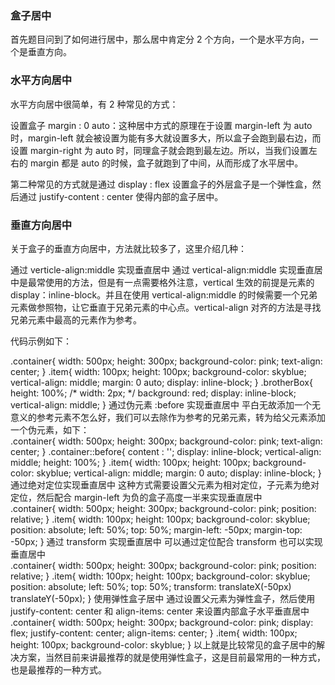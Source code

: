 ### 盒子居中
首先题目问到了如何进行居中，那么居中肯定分 2 个方向，一个是水平方向，一个是垂直方向。

### 水平方向居中
水平方向居中很简单，有 2 种常见的方式：

设置盒子 margin : 0 auto：这种居中方式的原理在于设置 margin-left 为 auto 时，margin-left 就会被设置为能有多大就设置多大，所以盒子会跑到最右边，而设置 margin-right 为 auto 时，同理盒子就会跑到最左边。所以，当我们设置左右的 margin 都是 auto 的时候，盒子就跑到了中间，从而形成了水平居中。

第二种常见的方式就是通过 display : flex 设置盒子的外层盒子是一个弹性盒，然后通过 justify-content : center 使得内部的盒子居中。

### 垂直方向居中
关于盒子的垂直方向居中，方法就比较多了，这里介绍几种：

通过 verticle-align:middle 实现垂直居中
通过 vertical-align:middle 实现垂直居中是最常使用的方法，但是有一点需要格外注意，vertical 生效的前提是元素的 display：inline-block。并且在使用 vertical-align:middle 的时候需要一个兄弟元素做参照物，让它垂直于兄弟元素的中心点。vertical-align 对齐的方法是寻找兄弟元素中最高的元素作为参考。

代码示例如下：

<div class="container">
  <div class="item"></div>
  <div class="brotherBox"></div>
</div>
.container{
  width: 500px;
  height: 300px;
  background-color: pink;
  text-align: center;
}
.item{
  width: 100px;
  height: 100px;
  background-color: skyblue;
  vertical-align: middle;
  margin: 0 auto;
  display: inline-block;
}
.brotherBox{
  height: 100%;
  /* width: 2px; */
  background: red;
  display: inline-block;
  vertical-align: middle;
}
通过伪元素 :before 实现垂直居中
平白无故添加一个无意义的参考元素不怎么好，我们可以去除作为参考的兄弟元素，转为给父元素添加一个伪元素，如下：

<div class="container">
  <div class="item"></div>
</div>
.container{
  width: 500px;
  height: 300px;
  background-color: pink;
  text-align: center;
}
.container::before{
  content : '';
  display: inline-block;
  vertical-align: middle;
  height: 100%;
}
.item{
  width: 100px;
  height: 100px;
  background-color: skyblue;
  vertical-align: middle;
  margin: 0 auto;
  display: inline-block;
}
通过绝对定位实现垂直居中
这种方式需要设置父元素为相对定位，子元素为绝对定位，然后配合 margin-left 为负的盒子高度一半来实现垂直居中

<div class="container">
  <div class="item"></div>
</div>
.container{
  width: 500px;
  height: 300px;
  background-color: pink;
  position: relative;
}
.item{
  width: 100px;
  height: 100px;
  background-color: skyblue;
  position: absolute;
  left: 50%;
  top: 50%;
  margin-left: -50px;
  margin-top: -50px;
}
通过 transform 实现垂直居中
可以通过定位配合 transform 也可以实现垂直居中

<div class="container">
  <div class="item"></div>
</div>
.container{
  width: 500px;
  height: 300px;
  background-color: pink;
  position: relative;
}
.item{
  width: 100px;
  height: 100px;
  background-color: skyblue;
  position: absolute;
  left: 50%;
  top: 50%;
  transform: translateX(-50px) translateY(-50px);
}
使用弹性盒子居中
通过设置父元素为弹性盒子，然后使用 justify-content: center 和 align-items: center 来设置内部盒子水平垂直居中

<div class="container">
  <div class="item"></div>
</div>
.container{
  width: 500px;
  height: 300px;
  background-color: pink;
  display: flex;
  justify-content: center;
  align-items: center;
}
.item{
  width: 100px;
  height: 100px;
  background-color: skyblue;
}
以上就是比较常见的盒子居中的解决方案，当然目前来讲最推荐的就是使用弹性盒子，这是目前最常用的一种方式，也是最推荐的一种方式。